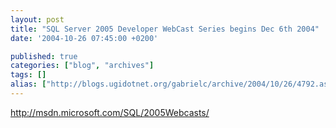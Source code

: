 ```yaml
---
layout: post
title: "SQL Server 2005 Developer WebCast Series begins Dec 6th 2004"
date: '2004-10-26 07:45:00 +0200'

published: true
categories: ["blog", "archives"]
tags: []
alias: ["http://blogs.ugidotnet.org/gabrielc/archive/2004/10/26/4792.aspx"]
---
```


<!-- more -->

<a xmlns="http://www.w3.org/1999/xhtml" href="http://msdn.microsoft.com/SQL/2005Webcasts/">http://msdn.microsoft.com/SQL/2005Webcasts/</a>
